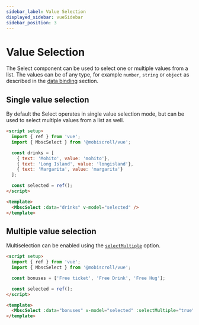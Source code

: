 ```yaml
---
sidebar_label: Value Selection
displayed_sidebar: vueSidebar
sidebar_position: 3
---
```


# Value Selection

The Select component can be used to select one or multiple values from a list. The values can be of any type, for example `number`, `string` or `object` as described in the [data binding](./data-binding) section.


## Single value selection

By default the Select operates in single value selection mode, but can be used to select multiple values from a list as well.

```html title="Selecting a single value"
<script setup>
  import { ref } from 'vue';
  import { MbscSelect } from '@mobiscroll/vue';

  const drinks = [
    { text: 'Mohito', value: 'mohito'},
    { text: 'Long Island', value: 'longisland'},
    { text: 'Margarita', value: 'margarita'}
  ];

  const selected = ref();
</script>

<template>
  <MbscSelect :data="drinks" v-model="selected" />
</template>
```

## Multiple value selection

Multiselection can be enabled using the [`selectMultiple`](./api#opt-selectMultiple) option.

```html title="Selecting multiple items from a list"
<script setup>
  import { ref } from 'vue';
  import { MbscSelect } from '@mobiscroll/vue';

  const bonuses = ['Free ticket', 'Free Drink', 'Free Hug'];

  const selected = ref();
</script>

<template>
  <MbscSelect :data="bonuses" v-model="selected" :selectMultiple="true" />
</template>
```